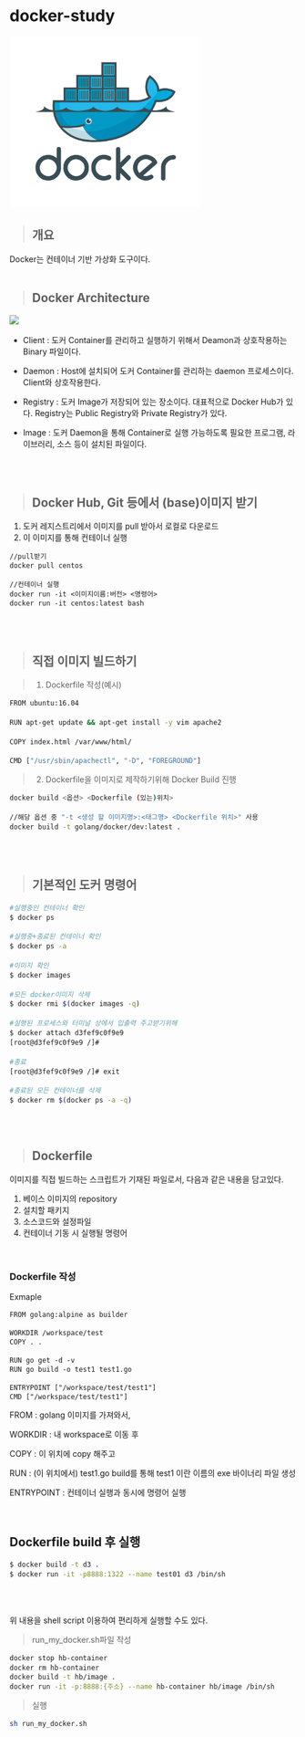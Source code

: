 # docker-study

<img src="./docker.png" alt="Docker" height="300"></img><br/>

> ## 개요 
Docker는 컨테이너 기반 가상화 도구이다.  <br><br>


> ## Docker Architecture
<img src="https://img1.daumcdn.net/thumb/R1280x0/?scode=mtistory2&fname=http%3A%2F%2Fcfile24.uf.tistory.com%2Fimage%2F224FC43F58DDFF4C14BDE0"><br>

- Client : 도커 Container를 관리하고 실행하기 위해서 Deamon과 상호작용하는 Binary 파일이다.

- Daemon : Host에 설치되어 도커 Container를 관리하는 daemon 
프로세스이다. Client와 상호작용한다.

- Registry : 도커 Image가 저장되어 있는 장소이다. 대표적으로 Docker Hub가 있다. Registry는 Public Registry와 Private Registry가 있다.

- Image : 도커 Daemon을 통해 Container로 실행 가능하도록 필요한 프로그램, 라이브러리, 소스 등이 설치된 파일이다.

<br><br>

>## Docker Hub, Git 등에서 (base)이미지 받기

1. 도커 레지스트리에서 이미지를 pull 받아서 로컬로 다운로드
2. 이 이미지를 통해 컨테이너 실행

```
//pull받기 
docker pull centos

//컨테이너 실행
docker run -it <이미지이름:버전> <명령어>
docker run -it centos:latest bash
```
<br><br>
>## 직접 이미지 빌드하기

>1. Dockerfile 작성(예시)

```bash
FROM ubuntu:16.04

RUN apt-get update && apt-get install -y vim apache2

COPY index.html /var/www/html/

CMD ["/usr/sbin/apachectl", "-D", "FOREGROUND"]
```

>2. Dockerfile을 이미지로 제작하기위해 Docker Build 진행

```bash
docker build <옵션> <Dockerfile (있는)위치>

//해당 옵션 중 "-t <생성 할 이미지명>:<태그명> <Dockerfile 위치>" 사용
docker build -t golang/docker/dev:latest .
```

<br><br>
>## 기본적인 도커 명령어

```bash
#실행중인 컨테이너 확인 
$ docker ps

#실행중+종료된 컨테이너 확인
$ docker ps -a

#이미지 확인
$ docker images

#모든 docker이미지 삭제
$ docker rmi $(docker images -q) 

#실행된 프로세스와 터미널 상에서 입출력 주고받기위해 
$ docker attach d3fef9c0f9e9
[root@d3fef9c0f9e9 /]#

#종료
[root@d3fef9c0f9e9 /]# exit

#종료된 모든 컨테이너를 삭제
$ docker rm $(docker ps -a -q)
```

<br><br>

>## Dockerfile
이미지를 직접 빌드하는 스크립트가 기재된 파일로서, 다음과 같은 내용을 담고있다.<br>
1. 베이스 이미지의 repository
2. 설치할 패키지
3. 소스코드와 설정파일
4. 컨테이너 기동 시 실행될 명령어

<br>

### Dockerfile 작성
Exmaple

```docker
FROM golang:alpine as builder

WORKDIR /workspace/test
COPY . .

RUN go get -d -v
RUN go build -o test1 test1.go

ENTRYPOINT ["/workspace/test/test1"]
CMD ["/workspace/test/test1"]
```

FROM  : golang 이미지를 가져와서,

WORKDIR : 내 workspace로 이동 후 

COPY : 이 위치에 copy 해주고

RUN : (이 위치에서) test1.go build를 통해 test1 이란 이름의 exe 바이너리 파일 생성

ENTRYPOINT : 컨테이너 실행과 동시에 명령어 실행

<br>

## Dockerfile build 후 실행

```bash
$ docker build -t d3 .
$ docker run -it -p8888:1322 --name test01 d3 /bin/sh
```
<br><br>

위 내용을 shell script 이용하여 편리하게 실행할 수도 있다.<br>
>run_my_docker.sh파일 작성

```bash
docker stop hb-container
docker rm hb-container
docker build -t hb/image .
docker run -it -p:8888:{주소} --name hb-container hb/image /bin/sh
```

>실행

```bash
sh run_my_docker.sh
```